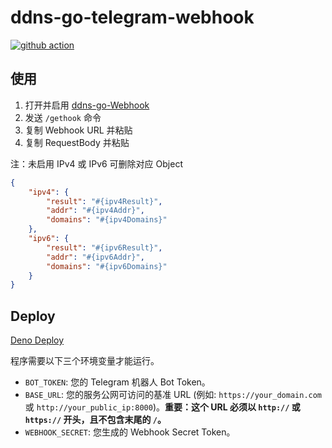 # ddns-go-telegram-webhook

[![github action](https://github.com/doraemonkeys/ddns-go-telegram-webhook/actions/workflows/deploy.yml/badge.svg)](https://github.com/doraemonkeys/ddns-go-telegram-webhook/actions)





## 使用



1. 打开并启用 [ddns-go-Webhook](https://t.me/ddns_webhook777_bot)
2. 发送 `/gethook` 命令
3. 复制 Webhook URL 并粘贴
4. 复制 RequestBody 并粘贴

注：未启用 IPv4 或 IPv6 可删除对应 Object

```json
{
    "ipv4": {
        "result": "#{ipv4Result}",
        "addr": "#{ipv4Addr}",
        "domains": "#{ipv4Domains}"
    },
    "ipv6": {
        "result": "#{ipv6Result}",
        "addr": "#{ipv6Addr}",
        "domains": "#{ipv6Domains}"
    }
}
```



## Deploy

[Deno Deploy](https://dash.deno.com/new?url=https://raw.githubusercontent.com/doraemonkeys/ddns-go-telegram-webhook/main/main.ts&amp;env=BOT_TOKEN,BASE_URL,WEBHOOK_SECRET)




程序需要以下三个环境变量才能运行。

*   `BOT_TOKEN`: 您的 Telegram 机器人 Bot Token。
*   `BASE_URL`: 您的服务公网可访问的基准 URL (例如: `https://your_domain.com` 或 `http://your_public_ip:8000`)。**重要：这个 URL 必须以 `http://` 或 `https://` 开头，且不包含末尾的 `/`。**
*   `WEBHOOK_SECRET`: 您生成的 Webhook Secret Token。
